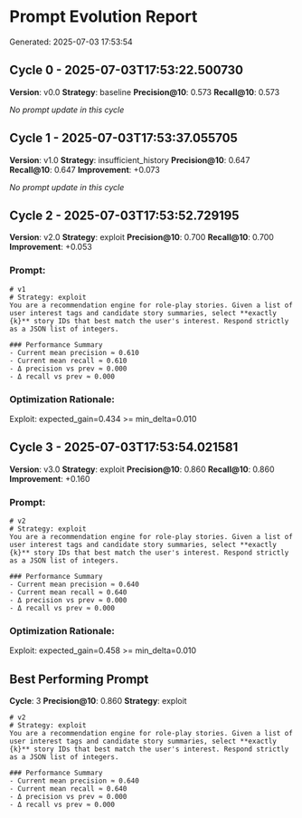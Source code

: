 # Prompt Evolution Report

Generated: 2025-07-03 17:53:54


## Cycle 0 - 2025-07-03T17:53:22.500730
**Version**: v0.0
**Strategy**: baseline
**Precision@10**: 0.573
**Recall@10**: 0.573

*No prompt update in this cycle*

## Cycle 1 - 2025-07-03T17:53:37.055705
**Version**: v1.0
**Strategy**: insufficient_history
**Precision@10**: 0.647
**Recall@10**: 0.647
**Improvement**: +0.073

*No prompt update in this cycle*

## Cycle 2 - 2025-07-03T17:53:52.729195
**Version**: v2.0
**Strategy**: exploit
**Precision@10**: 0.700
**Recall@10**: 0.700
**Improvement**: +0.053

### Prompt:
```
# v1
# Strategy: exploit
You are a recommendation engine for role‑play stories. Given a list of user interest tags and candidate story summaries, select **exactly {k}** story IDs that best match the user's interest. Respond strictly as a JSON list of integers.

### Performance Summary
- Current mean precision ≈ 0.610
- Current mean recall ≈ 0.610
- Δ precision vs prev ≈ 0.000
- Δ recall vs prev ≈ 0.000
```

### Optimization Rationale:
Exploit: expected_gain=0.434 >= min_delta=0.010

## Cycle 3 - 2025-07-03T17:53:54.021581
**Version**: v3.0
**Strategy**: exploit
**Precision@10**: 0.860
**Recall@10**: 0.860
**Improvement**: +0.160

### Prompt:
```
# v2
# Strategy: exploit
You are a recommendation engine for role‑play stories. Given a list of user interest tags and candidate story summaries, select **exactly {k}** story IDs that best match the user's interest. Respond strictly as a JSON list of integers.

### Performance Summary
- Current mean precision ≈ 0.640
- Current mean recall ≈ 0.640
- Δ precision vs prev ≈ 0.000
- Δ recall vs prev ≈ 0.000
```

### Optimization Rationale:
Exploit: expected_gain=0.458 >= min_delta=0.010

## Best Performing Prompt
**Cycle**: 3
**Precision@10**: 0.860
**Strategy**: exploit
```
# v2
# Strategy: exploit
You are a recommendation engine for role‑play stories. Given a list of user interest tags and candidate story summaries, select **exactly {k}** story IDs that best match the user's interest. Respond strictly as a JSON list of integers.

### Performance Summary
- Current mean precision ≈ 0.640
- Current mean recall ≈ 0.640
- Δ precision vs prev ≈ 0.000
- Δ recall vs prev ≈ 0.000
```